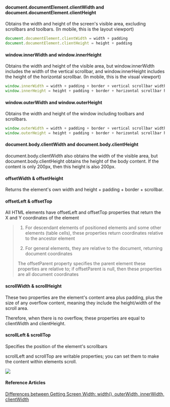 #### document.documentElement.clientWidth and document.documentElement.clientHeight

Obtains the width and height of the screen's visible area, excluding scrollbars and toolbars. (In mobile, this is the layout viewport)

```js
document.documentElement.clientWidth = width + padding
document.documentElement.clientHeight = height + padding
```

#### window.innerWidth and window.innerHeight

Obtains the width and height of the visible area, but window.innerWidth includes the width of the vertical scrollbar, and window.innerHeight includes the height of the horizontal scrollbar. (In mobile, this is the visual viewport)

```js
window.innerWidth = width + padding + border + vertical scrollbar width
window.innerHeight = height + padding + border + horizontal scrollbar height
```

#### window.outerWidth and window.outerHeight

Obtains the width and height of the window including toolbars and scrollbars.

```js
window.outerWidth = width + padding + border + vertical scrollbar width
window.outerHeight = height + padding + border + horizontal scrollbar height + toolbar height
```

#### document.body.clientWidth and document.body.clientHeight

document.body.clientWidth also obtains the width of the visible area, but document.body.clientHeight obtains the height of the body content. If the content is only 200px, then this height is also 200px.

#### offsetWidth & offsetHeight

Returns the element's own width and height + padding + border + scrollbar.

#### offsetLeft & offsetTop

All HTML elements have offsetLeft and offsetTop properties that return the X and Y coordinates of the element

> 1. For descendant elements of positioned elements and some other elements (table cells), these properties return coordinates relative to the ancestor element
>
> 2. For general elements, they are relative to the document, returning document coordinates
>
> The offsetParent property specifies the parent element these properties are relative to; if offsetParent is null, then these properties are all document coordinates

#### scrollWidth & scrollHeight

These two properties are the element's content area plus padding, plus the size of any overflow content, meaning they include the height/width of the scroll area.

Therefore, when there is no overflow, these properties are equal to clientWidth and clientHeight.

#### scrollLeft & scrollTop

Specifies the position of the element's scrollbars

scrollLeft and scrollTop are writable properties; you can set them to make the content within elements scroll.

![](http://img.stark.pub/20210320162035.png)

#### Reference Articles

[Differences between Getting Screen Width: width(), outerWidth, innerWidth, clientWidth](https://segmentfault.com/a/1190000010746091)